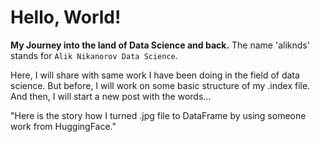 # Hello, World!

**My Journey into the land of Data Science and back.** The name 'aliknds' stands for `Alik Nikanorov Data Science`. 


Here, I will share with same work I have been doing in the field of data science. But before, I will work on some basic structure of my .index file. And then, I will start a new post with the words... 


"Here is the story how I turned .jpg file to DataFrame by using someone work from HuggingFace."
